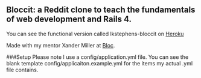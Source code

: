 ## Bloccit: a Reddit clone to teach the fundamentals of web development and Rails 4.

You can see the functional version called lkstephens-bloccit on [Heroku](https://lkstephens-bloccit.herokuapp.com/ "Lisa's Bloccit")

Made with my mentor Xander Miller at [Bloc](http://bloc.io).

###Setup
Please note I use a config/application.yml file. You can see the blank template config/applicaiton.example.yml for the items my actual .yml file contains.
